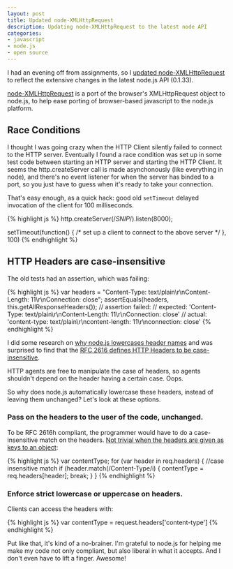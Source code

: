 ```yaml
---
layout: post
title: Updated node-XMLHttpRequest
description: Updating node-XMLHttpRequest to the latest node API
categories:
- javascript
- node.js
- open source
---
```


I had an evening off from assignments, so I 
[updated node-XMLHttpRequest](http://github.com/mhansen/node-XMLHttpRequest/commits/master)
to reflect the extensive changes in the latest node.js API (0.1.33).

[node-XMLHttpRequest](http://thedanexperiment.com/2009/10/04/emulating-xmlhttprequest-in-node-js/)
is a port of the browser's XMLHttpRequest object to node.js, to help ease
porting of browser-based javascript to the node.js platform.

## Race Conditions
I thought I was going crazy when the HTTP Client silently failed to connect to
the HTTP server. Eventually I found a race condition was set up in some test
code between starting an HTTP server and starting the HTTP Client. It seems the
http.createServer call is made asynchonously (like everything in node), and
there's no event listener for when the server has binded to a port, so you
just have to guess when it's ready to take your connection.

That's easy enough, as a quick hack: good old `setTimeout` delayed invocation
of the client for 100 milliseconds.

{% highlight js %}
http.createServer(/*SNIP*/).listen(8000);

setTimeout(function() {
    /* set up a client to connect to the above server */
}, 100)
{% endhighlight %}

## HTTP Headers are case-insensitive
The old tests had an assertion, which was failing:

{% highlight js %}
var headers = "Content-Type: text/plain\r\nContent-Length: 11\r\nConnection: close";
assertEquals(headers, this.getAllResponseHeaders());
// assertion failed: 
// expected: 'Content-Type: text/plain\r\nContent-Length: 11\r\nConnection: close'
// actual:   'content-type: text/plain\r\ncontent-length: 11\r\nconnection: close'
{% endhighlight %}

I did some research on 
[why node.js lowercases header names](http://groups.google.com/group/nodejs/browse_thread/thread/d5aba0d09abcad86/8222513e6e4a3a27)
and was surprised to find that the 
[RFC 2616 defines HTTP Headers to be case-insensitive](http://www.w3.org/Protocols/rfc2616/rfc2616-sec4.html#sec4.2).

HTTP agents are free to manipulate the case of headers, so agents shouldn't
depend on the header having a certain case. Oops.

So why does node.js automatically lowercase these headers, instead of leaving
them unchanged? Let's look at these options.

### Pass on the headers to the user of the code, unchanged.

To be RFC 2616h compliant, the programmer would have to do a case-insensitive
match on the headers. [Not trivial when the headers are given as keys to an object](http://groups.google.com/group/nodejs/msg/0c3e638f53d0a859):

{% highlight js %}
var contentType; 
for (var header in req.headers) { 
    //case insensitive match
    if (header.match(/Content-Type/i) { 
            contentType = req.headers[header]; 
            break; 
    } 
}
{% endhighlight %}


### Enforce strict lowercase or uppercase on headers.

Clients can access the headers with:

{% highlight js %}
var contentType = request.headers['content-type']
{% endhighlight %}

Put like that, it's kind of a no-brainer. I'm grateful to node.js for helping
me make my code not only compliant, but also liberal in what it accepts. And I
don't even have to lift a finger. Awesome!
